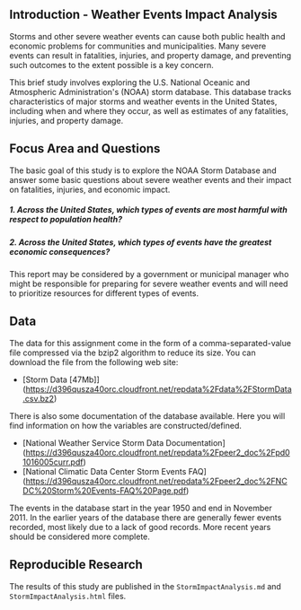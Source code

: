 ## Introduction - Weather Events Impact Analysis

Storms and other severe weather events can cause both public health and economic problems for communities and municipalities. Many severe events can result in fatalities, injuries, and property damage, and preventing such outcomes to the extent possible is a key concern.

This brief study involves exploring the U.S. National Oceanic and Atmospheric Administration's (NOAA) storm database. This database tracks characteristics of major storms and weather events in the United States, including when and where they occur, as well as estimates of any fatalities, injuries, and property damage.

## Focus Area and Questions
The basic goal of this study is to explore the NOAA Storm Database and answer some basic questions about severe weather events and their impact on fatalities, injuries, and economic impact.

##### 1. Across the United States, which types of events are most harmful with respect to population health?

##### 2. Across the United States, which types of events have the greatest economic consequences?

This report may be considered by a government or municipal manager who might be responsible for preparing for severe weather events and will need to prioritize resources for different types of events.

## Data

The data for this assignment come in the form of a comma-separated-value file compressed via the bzip2 algorithm to reduce its size. You can download the file from the following web site:

* [Storm Data [47Mb]] (https://d396qusza40orc.cloudfront.net/repdata%2Fdata%2FStormData.csv.bz2)

There is also some documentation of the database available. Here you will find information on how the variables are constructed/defined.

* [National Weather Service Storm Data Documentation] (https://d396qusza40orc.cloudfront.net/repdata%2Fpeer2_doc%2Fpd01016005curr.pdf)
* [National Climatic Data Center Storm Events FAQ] (https://d396qusza40orc.cloudfront.net/repdata%2Fpeer2_doc%2FNCDC%20Storm%20Events-FAQ%20Page.pdf)

The events in the database start in the year 1950 and end in November 2011. In the earlier years of the database there are generally fewer events recorded, most likely due to a lack of good records. More recent years should be considered more complete.

## Reproducible Research

The results of this study are published in the `StormImpactAnalysis.md` and `StormImpactAnalysis.html` files.
